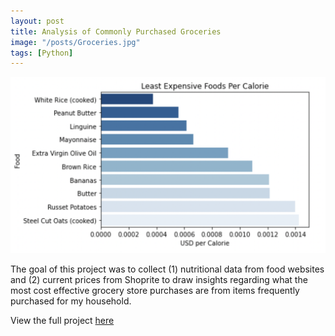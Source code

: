 ```yaml
---
layout: post
title: Analysis of Commonly Purchased Groceries
image: "/posts/Groceries.jpg"
tags: [Python]
---
```


![alt text](/img/posts/KaggleViz.png "KaggleViz")

The goal of this project was to collect (1) nutritional data from food websites and (2) current prices from Shoprite to draw insights regarding what the most cost effective grocery store purchases are from items frequently purchased for my household.

View the full project [here](https://www.kaggle.com/code/cdelgado2/analysis-of-commonly-purchased-groceries)

